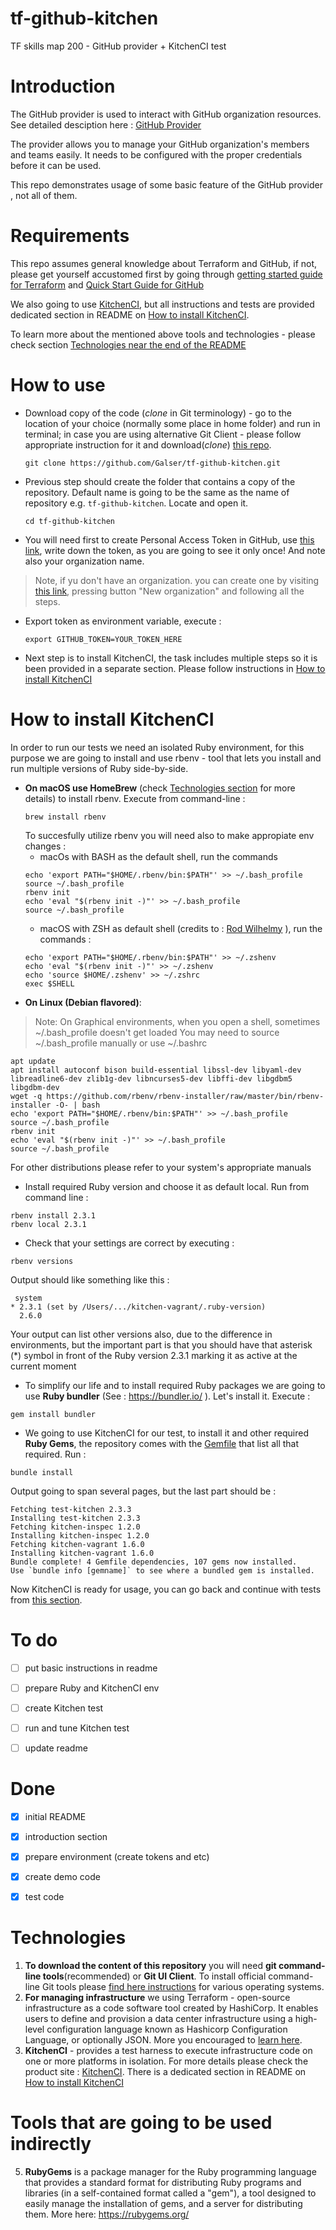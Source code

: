 # tf-github-kitchen
TF skills map 200 - GitHub provider + KitchenCI test

# Introduction
The GitHub provider is used to interact with GitHub organization resources. See detailed desciption here : [GitHub Provider](https://www.terraform.io/docs/providers/github/index.html)

The provider allows you to manage your GitHub organization's members and teams easily. It needs to be configured with the proper credentials before it can be used. 

This repo demonstrates usage of some basic feature of the GitHub provider , not all of them. 

# Requirements
This repo assumes general knowledge about Terraform and GitHub, if not, please get yourself accustomed first by going through [getting started guide for Terraform](https://learn.hashicorp.com/terraform?track=getting-started#getting-started) and [Quick Start Guide for GitHub](https://guides.github.com/activities/hello-world/)

We also going to use [KitchenCI](https://kitchen.ci/), but all instructions and tests are provided dedicated section in README on [How to install KitchenCI](#how-to-install-kitchenci).

To learn more about the mentioned above tools and technologies -  please check section [Technologies near the end of the README](#technologies)

# How to use

- Download copy of the code (*clone* in Git terminology) - go to the location of your choice (normally some place in home folder) and run in terminal; in case you are using alternative Git Client - please follow appropriate instruction for it and download(*clone*) [this repo](https://github.com/Galser/tf-github-kitchen.git). 
    ```
    git clone https://github.com/Galser/tf-github-kitchen.git
    ```
- Previous step should create the folder that contains a copy of the repository. Default name is going to be the same as the name of repository e.g. `tf-github-kitchen`. Locate and open it.
    ```
    cd tf-github-kitchen
    ```
- You will need first to create Personal Access Token in GitHub, use [this link](https://github.com/settings/tokens), write down the token, as you are going to see it only once! And note also your organization name. 
> Note, if yu don't have an organization. you can create one by visiting [this link](https://github.com/settings/organizations), pressing button "New organization" and following all the steps.
- Export token as environment variable, execute : 
    ```
    export GITHUB_TOKEN=YOUR_TOKEN_HERE
    ```
- Next step is to install KitchenCI, the task includes multiple steps so it is been provided in a separate section. Please follow instructions in [How to install KitchenCI](#how-to-install-kitchenci)



# How to install KitchenCI

In order to run our tests we need an isolated Ruby environment, for this purpose we are going to install and use rbenv - tool that lets you install and run multiple versions of Ruby side-by-side. 
- **On macOS use HomeBrew** (check [Technologies section](#technologies) for more details) to install rbenv.  Execute from command-line :
    ```
    brew install rbenv
    ```
   To succesfully utilize rbenv you will need also to make appropiate env changes :
   - macOs with BASH as the default  shell, run the commands
   ```
   echo 'export PATH="$HOME/.rbenv/bin:$PATH"' >> ~/.bash_profile
   source ~/.bash_profile
   rbenv init
   echo 'eval "$(rbenv init -)"' >> ~/.bash_profile
   source ~/.bash_profile
   ```
   - macOS with ZSH as default shell (credits to :  [Rod Wilhelmy](https://coderwall.com/wilhelmbot) ), run the commands :
   ```
   echo 'export PATH="$HOME/.rbenv/bin:$PATH"' >> ~/.zshenv
   echo 'eval "$(rbenv init -)"' >> ~/.zshenv
   echo 'source $HOME/.zshenv' >> ~/.zshrc
   exec $SHELL
   ```
- **On Linux (Debian flavored)**:

 > Note: On Graphical environments, when you open a shell, sometimes ~/.bash_profile doesn't get loaded You may need to source ~/.bash_profile manually or use ~/.bashrc
 ```
 apt update
 apt install autoconf bison build-essential libssl-dev libyaml-dev libreadline6-dev zlib1g-dev libncurses5-dev libffi-dev libgdbm5 libgdbm-dev
 wget -q https://github.com/rbenv/rbenv-installer/raw/master/bin/rbenv-installer -O- | bash
 echo 'export PATH="$HOME/.rbenv/bin:$PATH"' >> ~/.bash_profile
 source ~/.bash_profile
 rbenv init
 echo 'eval "$(rbenv init -)"' >> ~/.bash_profile
 source ~/.bash_profile
 ```
For other distributions please refer to your system's appropriate manuals 

- Install required Ruby version and choose it as default local. Run from command line : 
```
rbenv install 2.3.1
rbenv local 2.3.1
```
- Check that your settings are correct by executing :
```
rbenv versions
```
Output should like something like this : 
```
 system
* 2.3.1 (set by /Users/.../kitchen-vagrant/.ruby-version)
  2.6.0
```
Your output can list other versions also, due to the difference in environments, but the important part is that you should have that asterisk (*) symbol in front of the Ruby version 2.3.1 marking it as active at the current moment
- To simplify our life and to install required Ruby packages we are going to use **Ruby bundler** (See : https://bundler.io/ ). Let's install it. Execute : 
```
gem install bundler
```
- We going to use KitchenCI for our test, to install it and other required **Ruby Gems**, the repository comes with the [Gemfile](Gemfile) that list all that required. Run :
```
bundle install
```
Output going to span several pages, but the last part should be : 
```
Fetching test-kitchen 2.3.3
Installing test-kitchen 2.3.3
Fetching kitchen-inspec 1.2.0
Installing kitchen-inspec 1.2.0
Fetching kitchen-vagrant 1.6.0
Installing kitchen-vagrant 1.6.0
Bundle complete! 4 Gemfile dependencies, 107 gems now installed.
Use `bundle info [gemname]` to see where a bundled gem is installed.
```
Now KitchenCI is ready for usage, you can go back and continue with tests from [this section](#how-to-test). 


# To do
- [ ] put basic instructions in readme
- [ ] prepare Ruby and KitchenCI env
- [ ] create Kitchen test
- [ ] run and tune Kitchen test
- [ ] update readme 


# Done
- [x] initial README
- [x] introduction section
- [x] prepare environment (create tokens and etc)
- [x] create demo code
- [x] test code


# Technologies

1. **To download the content of this repository** you will need **git command-line tools**(recommended) or **Git UI Client**. To install official command-line Git tools please [find here instructions](https://git-scm.com/book/en/v2/Getting-Started-Installing-Git) for various operating systems. 
2. **For managing infrastructure** we using Terraform - open-source infrastructure as a code software tool created by HashiCorp. It enables users to define and provision a data center infrastructure using a high-level configuration language known as Hashicorp Configuration Language, or optionally JSON. More you encouraged to [learn here](https://www.terraform.io). 
3. **KitchenCI** - provides a test harness to execute infrastructure code on one or more platforms in isolation. For more details please check the product site : [KitchenCI](https://kitchen.ci/). There is a dedicated section in README on [How to install KitchenCI](#how-to-install-kitchenci)

# Tools that are going to be used indirectly

5. **RubyGems** is a package manager for the Ruby programming language that provides a standard format for distributing Ruby programs and libraries (in a self-contained format called a "gem"), a tool designed to easily manage the installation of gems, and a server for distributing them. More here: https://rubygems.org/
